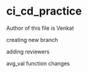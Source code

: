 # ci_cd_practice
Author of this file is Venkat


creating new branch


adding reviewers

avg_val function changes
